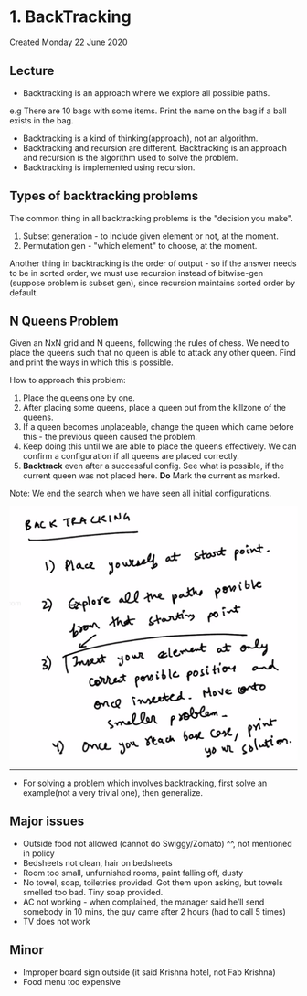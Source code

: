 # 1. BackTracking
Created Monday 22 June 2020

## Lecture
- Backtracking is an approach where we explore all possible paths.

e.g There are 10 bags with some items.
Print the name on the bag if a ball exists in the bag.

- Backtracking is a kind of thinking(approach), not an algorithm.
- Backtracking and recursion are different. Backtracking is an approach and recursion is the algorithm used to solve the problem.
- Backtracking is implemented using recursion.

## Types of backtracking problems
The common thing in all backtracking problems is the "decision you make".
1. Subset generation - to include given element or not, at the moment.
2. Permutation gen - "which element" to choose, at the moment.

Another thing in backtracking is the order of output - so if the answer needs to be in sorted order, we must use recursion instead of bitwise-gen (suppose problem is subset gen), since recursion maintains sorted order by default.

## N Queens Problem
Given an NxN grid and N queens, following the rules of chess. We need to place the queens such that no queen is able to attack any other queen. Find and print the ways in which this is possible.

How to approach this problem:

1. Place the queens one by one.
2. After placing some queens, place a queen out from the killzone of the queens.
3. If a queen becomes unplaceable, change the queen which came before this - the previous queen caused the problem.
4. Keep doing this until we are able to place the queens effectively. We can confirm a configuration if all queens are placed correctly.
5. **Backtrack** even after a successful config. See what is possible, if the current queen was not placed here. **Do** Mark the current as marked.

Note: We end the search when we have seen all initial configurations.

![](../../../../../assets/0_index-image-1-67b0133f.png)

---

- For solving a problem which involves backtracking, first solve an example(not a very trivial one), then generalize.


## Major issues
- Outside food not allowed (cannot do Swiggy/Zomato) ^^, not mentioned in policy
- Bedsheets not clean, hair on bedsheets
- Room too small, unfurnished rooms, paint falling off, dusty
- No towel, soap, toiletries provided. Got them upon asking, but towels smelled too bad. Tiny soap provided.
- AC not working - when complained, the manager said he’ll send somebody in 10 mins, the guy came after 2 hours (had to call 5 times)
- TV does not work

## Minor
- Improper board sign outside (it said Krishna hotel, not Fab Krishna)
- Food menu too expensive